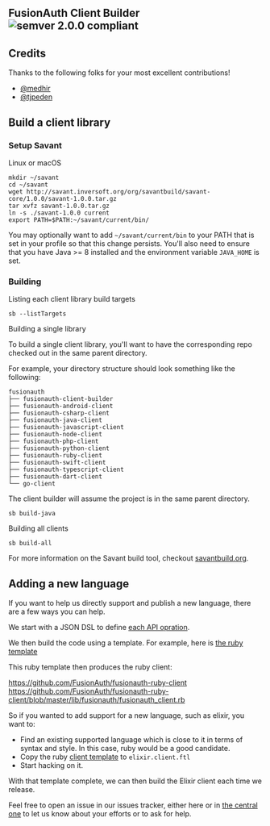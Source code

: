 ## FusionAuth Client Builder ![semver 2.0.0 compliant](http://img.shields.io/badge/semver-2.0.0-brightgreen.svg?style=flat-square)


## Credits
Thanks to the following folks for your most excellent contributions!
* [@medhir](https://github.com/medhir) 
* [@tjpeden](https://github.com/tjpeden) 


## Build a client library

### Setup Savant

Linux or macOS

```
mkdir ~/savant
cd ~/savant
wget http://savant.inversoft.org/org/savantbuild/savant-core/1.0.0/savant-1.0.0.tar.gz
tar xvfz savant-1.0.0.tar.gz
ln -s ./savant-1.0.0 current
export PATH=$PATH:~/savant/current/bin/
```

You may optionally want to add `~/savant/current/bin` to your PATH that is set in your profile so that this change persists. You'll also need to ensure that you have Java >= 8 installed and the environment variable  `JAVA_HOME` is set.

### Building

Listing each client library build targets

```
sb --listTargets
```

Building a single library

To build a single client library, you'll want to have the corresponding repo checked out in the same parent directory.

For example, your directory structure should look something like the following:

```
fusionauth
├── fusionauth-client-builder
├── fusionauth-android-client
├── fusionauth-csharp-client
├── fusionauth-java-client
├── fusionauth-javascript-client
├── fusionauth-node-client
├── fusionauth-php-client
├── fusionauth-python-client
├── fusionauth-ruby-client
├── fusionauth-swift-client
├── fusionauth-typescript-client
├── fusionauth-dart-client
└── go-client
```

The client builder will assume the project is in the same parent directory.

```
sb build-java
```

Building all clients

```
sb build-all
```


For more information on the Savant build tool, checkout [savantbuild.org](http://savantbuild.org/).

## Adding a new language

If you want to help us directly support and publish a new language, there are a few ways you can help.

We start with a JSON DSL to define [each API opration](https://github.com/FusionAuth/fusionauth-client-builder/tree/master/src/main/api).

We then build the code using a template. For example, here is [the ruby template](https://github.com/FusionAuth/fusionauth-client-builder/blob/master/src/main/client/ruby.client.ftl)

This ruby template then produces the ruby client:

https://github.com/FusionAuth/fusionauth-ruby-client
https://github.com/FusionAuth/fusionauth-ruby-client/blob/master/lib/fusionauth/fusionauth_client.rb

So if you wanted to add support for a new language, such as elixir, you want to:

* Find an existing supported language which is close to it in terms of syntax and style. In this case, ruby would be a good candidate.
* Copy the ruby [client template](https://github.com/FusionAuth/fusionauth-client-builder/blob/master/src/main/client/ruby.client.ftl) to `elixir.client.ftl` 
* Start hacking on it. 

With that template complete, we can then build the Elixir client each time we release.

Feel free to open an issue in our issues tracker, either here or in [the central one](https://github.com/FusionAuth/fusionauth-issues/issues) to let us know about your efforts or to ask for help.
